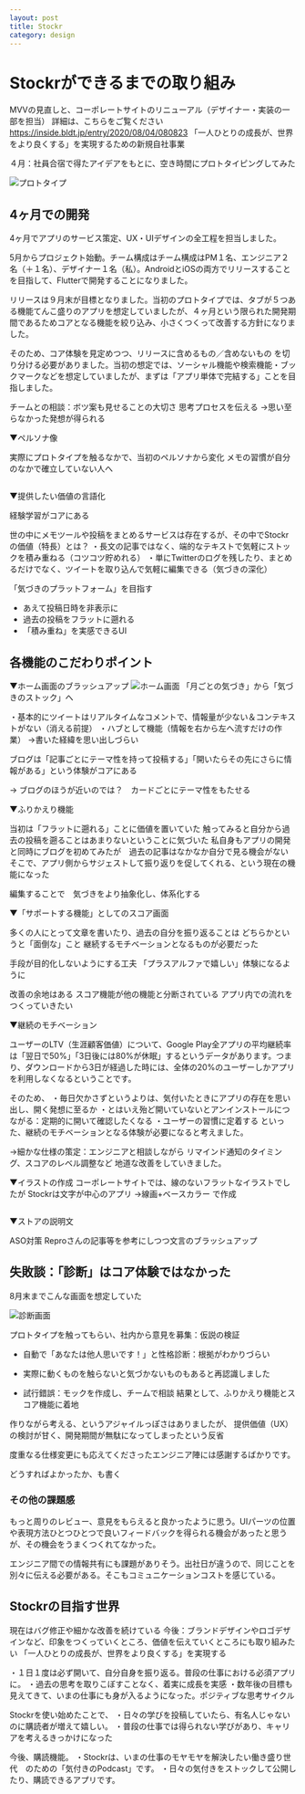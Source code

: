 ```yaml
---
layout: post
title: Stockr
category: design
---
```


# Stockrができるまでの取り組み

MVVの見直しと、コーポレートサイトのリニューアル（デザイナー・実装の一部を担当）
詳細は、こちらをご覧ください　https://inside.bldt.jp/entry/2020/08/04/080823
「一人ひとりの成長が、世界をより良くする」を実現するための新規自社事業

４月：社員合宿で得たアイデアをもとに、空き時間にプロトタイピングしてみた

<img src="https://akinening.github.io/times/assets/2020-04.png" alt="プロトタイプ">


## 4ヶ月での開発
4ヶ月でアプリのサービス策定、UX・UIデザインの全工程を担当しました。

5月からプロジェクト始動。チーム構成はチーム構成はPM１名、エンジニア２名（＋１名）、デザイナー１名（私）。AndroidとiOSの両方でリリースすることを目指して、Flutterで開発することになりました。

リリースは９月末が目標となりました。当初のプロトタイプでは、タブが５つある機能てんこ盛りのアプリを想定していましたが、４ヶ月という限られた開発期間であるためコアとなる機能を絞り込み、小さくつくって改善する方針になりました。

そのため、コア体験を見定めつつ、リリースに含めるもの／含めないもの を切り分ける必要がありました。当初の想定では、ソーシャル機能や検索機能・ブックマークなどを想定していましたが、まずは「アプリ単体で完結する」ことを目指しました。


チームとの相談：ボツ案も見せることの大切さ 思考プロセスを伝える
→思い至らなかった発想が得られる



▼ペルソナ像

実際にプロトタイプを触るなかで、当初のペルソナから変化
メモの習慣が自分のなかで確立していない人へ

<img src="" alt="">


▼提供したい価値の言語化

経験学習がコアにある


世の中にメモツールや投稿をまとめるサービスは存在するが、その中でStockrの価値（特長）とは？
・長文の記事ではなく、端的なテキストで気軽にストックを積み重ねる（コツコツ貯めれる）
・単にTwitterのログを残したり、まとめるだけでなく、ツイートを取り込んで気軽に編集できる（気づきの深化）


「気づきのプラットフォーム」を目指す
- あえて投稿日時を非表示に
- 過去の投稿をフラットに遡れる
- 「積み重ね」を実感できるUI



## 各機能のこだわりポイント

▼ホーム画面のブラッシュアップ
<img src="https://akinening.github.io/times/assets/stock.png" alt="ホーム画面">
「月ごとの気づき」から「気づきのストック」へ

・基本的にツイートはリアルタイムなコメントで、情報量が少ない＆コンテキストがない（消える前提）
・ハブとして機能（情報を右から左へ流すだけの作業）
→書いた経緯を思い出しづらい

ブログは「記事ごとにテーマ性を持って投稿する」「開いたらその先にさらに情報がある」という体験がコアにある

→ ブログのほうが近いのでは？　カードごとにテーマ性をもたせる






▼ふりかえり機能

当初は「フラットに遡れる」ことに価値を置いていた
触ってみると自分から過去の投稿を遡ることはあまりないということに気づいた
私自身もアプリの開発と同時にブログを初めてみたが　過去の記事はなかなか自分で見る機会がない
そこで、アプリ側からサジェストして振り返りを促してくれる、という現在の機能になった

編集することで　気づきをより抽象化し、体系化する




▼「サポートする機能」としてのスコア画面

多くの人にとって文章を書いたり、過去の自分を振り返ることは どちらかというと「面倒な」こと
継続するモチベーションとなるものが必要だった


手段が目的化しないようにする工夫
「プラスアルファで嬉しい」体験になるように

改善の余地はある
スコア機能が他の機能と分断されている
アプリ内での流れをつくっていきたい


▼継続のモチベーション

ユーザーのLTV（生涯顧客価値）について、Google Play全アプリの平均継続率は「翌日で50%」「3日後には80%が休眠」するというデータがあります。つまり、ダウンロードから3日が経過した時には、全体の20%のユーザーしかアプリを利用しなくなるということです。

そのため、
・毎日欠かさずというよりは、気付いたときにアプリの存在を思い出し、開く発想に至るか
・とはいえ殆ど開いていないとアンインストールにつながる：定期的に開いて確認したくなる
・ユーザーの習慣に定着する
といった、継続のモチベーションとなる体験が必要になると考えました。


→細かな仕様の策定：エンジニアと相談しながら
リマインド通知のタイミング、スコアのレベル調整など
地道な改善をしていきました。



▼イラストの作成
コーポレートサイトでは、線のないフラットなイラストでしたが
Stockrは文字が中心のアプリ →線画+ベースカラー で作成

<img src="" alt="">


▼ストアの説明文

ASO対策
Reproさんの記事等を参考にしつつ文言のブラッシュアップ


## 失敗談：「診断」はコア体験ではなかった

8月末までこんな画面を想定していた

<img src="https://akinening.github.io/times/assets/report.png" alt="診断画面">

プロトタイプを触ってもらい、社内から意見を募集：仮説の検証
  - 自動で「あなたは他人思いです！」と性格診断：根拠がわかりづらい
  - 実際に動くものを触らないと気づかないものもあると再認識しました

- 試行錯誤：モックを作成し、チームで相談
結果として、ふりかえり機能とスコア機能に着地


作りながら考える、というアジャイルっぽさはありましたが、
提供価値（UX）の検討が甘く、開発期間が無駄になってしまったという反省

度重なる仕様変更にも応えてくださったエンジニア陣には感謝するばかりです。

どうすればよかったか、も書く


### その他の課題感
もっと周りのレビュー、意見をもらえると良かったように思う。UIパーツの位置や表現方法ひとつひとつで良いフィードバックを得られる機会があったと思うが、その機会をうまくつくれてなかった。

エンジニア間での情報共有にも課題がありそう。出社日が違うので、同じことを別々に伝える必要がある。そこもコミュニケーションコストを感じている。


## Stockrの目指す世界

現在はバグ修正や細かな改善を続けている
今後：ブランドデザインやロゴデザインなど、印象をつくっていくところ、価値を伝えていくところにも取り組みたい
「一人ひとりの成長が、世界をより良くする」を実現する

・１日１度は必ず開いて、自分自身を振り返る。普段の仕事における必須アプリに。
・過去の思考を取りこぼすことなく、着実に成長を実感
・数年後の目標も見えてきて、いまの仕事にも身が入るようになった。ポジティブな思考サイクル

Stockrを使い始めたことで、
・日々の学びを投稿していたら、有名人じゃないのに購読者が増えて嬉しい。
・普段の仕事では得られない学びがあり、キャリアを考えるきっかけになった

今後、購読機能。
・Stockrは、いまの仕事のモヤモヤを解決したい働き盛り世代　のための「気付きのPodcast」です。
・日々の気付きをストックして公開したり、購読できるアプリです。
